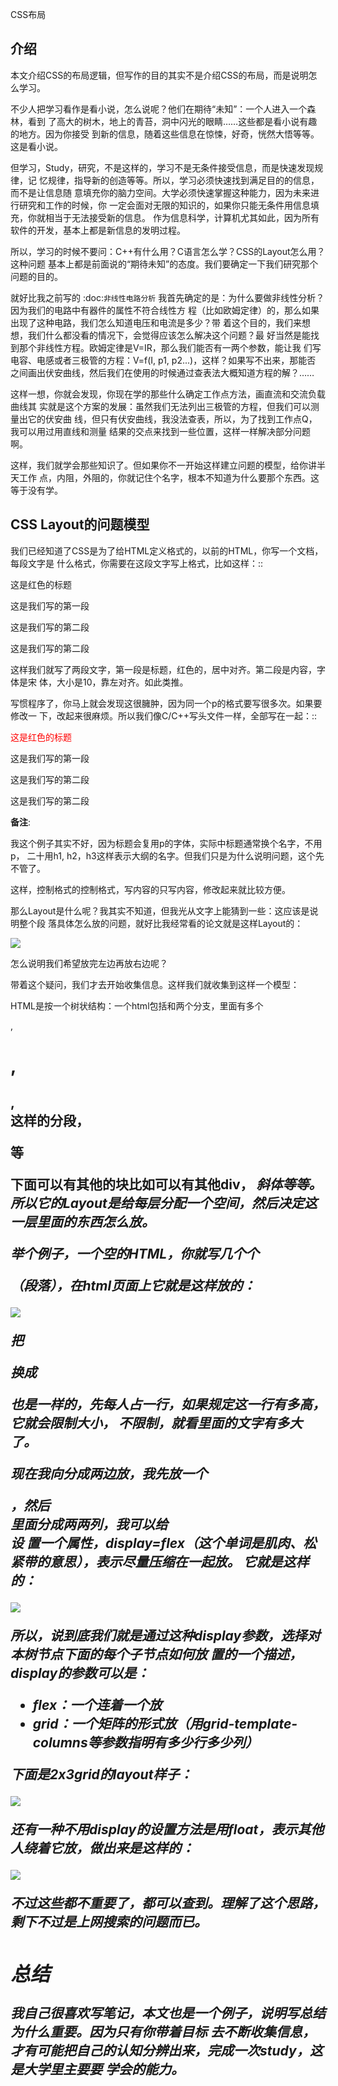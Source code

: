         
CSS布局

## 介绍

本文介绍CSS的布局逻辑，但写作的目的其实不是介绍CSS的布局，而是说明怎么学习。

不少人把学习看作是看小说，怎么说呢？他们在期待“未知”：一个人进入一个森林，看到
了高大的树木，地上的青苔，洞中闪光的眼睛……这些都是看小说有趣的地方。因为你接受
到新的信息，随着这些信息在惊悚，好奇，恍然大悟等等。这是看小说。

但学习，Study，研究，不是这样的，学习不是无条件接受信息，而是快速发现规律，记
忆规律，指导新的创造等等。所以，学习必须快速找到满足目的的信息，而不是让信息随
意填充你的脑力空间。大学必须快速掌握这种能力，因为未来进行研究和工作的时候，你
一定会面对无限的知识的，如果你只能无条件用信息填充，你就相当于无法接受新的信息。
作为信息科学，计算机尤其如此，因为所有软件的开发，基本上都是新信息的发明过程。

所以，学习的时候不要问：C++有什么用？C语言怎么学？CSS的Layout怎么用？这种问题
基本上都是前面说的“期待未知”的态度。我们要确定一下我们研究那个问题的目的。

就好比我之前写的
:doc:`非线性电路分析`
我首先确定的是：为什么要做非线性分析？因为我们的电路中有器件的属性不符合线性方
程（比如欧姆定律）的，那么如果出现了这种电路，我们怎么知道电压和电流是多少？带
着这个目的，我们来想想，我们什么都没看的情况下，会觉得应该怎么解决这个问题？最
好当然是能找到那个非线性方程。欧姆定律是V=IR，那么我们能否有一两个参数，能让我
们写电容、电感或者三极管的方程：V=f(I, p1, p2...)，这样？如果写不出来，那能否
之间画出伏安曲线，然后我们在使用的时候通过查表法大概知道方程的解？……

这样一想，你就会发现，你现在学的那些什么确定工作点方法，画直流和交流负载曲线其
实就是这个方案的发展：虽然我们无法列出三极管的方程，但我们可以测量出它的伏安曲
线，但只有伏安曲线，我没法查表，所以，为了找到工作点Q，我可以用过用直线和测量
结果的交点来找到一些位置，这样一样解决部分问题啊。

这样，我们就学会那些知识了。但如果你不一开始这样建立问题的模型，给你讲半天工作
点，内阻，外阻的，你就记住个名字，根本不知道为什么要那个东西。这等于没有学。

## CSS Layout的问题模型

我们已经知道了CSS是为了给HTML定义格式的，以前的HTML，你写一个文档，每段文字是
什么格式，你需要在这段文字写上格式，比如这样：::

  <p color='red', align='centere'>这是红色的标题</p>
  <p font='宋体', fontsize='10', align='left'>这是我们写的第一段</p>
  <p font='宋体', fontsize='10', align='left'>这是我们写的第二段</p>
  <p font='宋体', fontsize='12', align='left'>这是我们写的第二段</p>

这样我们就写了两段文字，第一段是标题，红色的，居中对齐。第二段是内容，字体是宋
体，大小是10，靠左对齐。如此类推。

写惯程序了，你马上就会发现这很臃肿，因为同一个p的格式要写很多次。如果要修改一
下，改起来很麻烦。所以我们像C/C++写头文件一样，全部写在一起：::

  <style>
  .title {
  color: red;
  align=center;
  }
  p {
  font: 宋体;
  fontsize: 10
  align=left;
  }
  .bigp {
  fontsize: 12
  }
  </style>
  <p class=title>这是红色的标题</p>
  <p>这是我们写的第一段</p>
  <p>这是我们写的第二段</p>
  <p class=bigp>这是我们写的第二段</p>

**备注**:

  我这个例子其实不好，因为标题会复用p的字体，实际中标题通常换个名字，不用p，
  二十用h1, h2，h3这样表示大纲的名字。但我们只是为什么说明问题，这个先不管了。

这样，控制格式的控制格式，写内容的只写内容，修改起来就比较方便。

那么Layout是什么呢？我其实不知道，但我光从文字上能猜到一些：这应该是说明整个段
落具体怎么放的问题，就好比我经常看的论文就是这样Layout的：

![](_static/论文排版.png)

怎么说明我们希望放完左边再放右边呢？

带着这个疑问，我们才去开始收集信息。这样我们就收集到这样一个模型：

HTML是按一个树状结构：一个html包括<head>和<body>两个分支，<body>里面有多个<p>,
<h1>, <h2>, <div>这样的分段，<p>等<div>下面可以有其他的块比如可以有其他div，<i>
斜体等等。所以它的Layout是给每层分配一个空间，然后决定这一层里面的东西怎么放。

举个例子，一个空的HTML，你就写几个个<p>（段落），在html页面上它就是这样放的：

![](_static/html_layout1.svg)

把<p>换成<div>也是一样的，先每人占一行，如果规定这一行有多高，它就会限制大小，
不限制，就看里面的文字有多大了。

现在我向分成两边放，我先放一个<div>，然后<div>里面分成两两列，我可以给<div>设
置一个属性，display=flex（这个单词是肌肉、松紧带的意思），表示尽量压缩在一起放。
它就是这样的：

![](_static/html_layout2.svg)

所以，说到底我们就是通过这种display参数，选择对本树节点下面的每个子节点如何放
置的一个描述，display的参数可以是：

* flex：一个连着一个放
* grid：一个矩阵的形式放（用grid-template-columns等参数指明有多少行多少列）

下面是2x3grid的layout样子：

![](_static/html_layout3.svg)

还有一种不用display的设置方法是用float，表示其他人绕着它放，做出来是这样的：

![](_static/html_layout4.svg)

不过这些都不重要了，都可以查到。理解了这个思路，剩下不过是上网搜索的问题而已。

## 总结

我自己很喜欢写笔记，本文也是一个例子，说明写总结为什么重要。因为只有你带着目标
去不断收集信息，才有可能把自己的认知分辨出来，完成一次study，这是大学里主要要
学会的能力。
